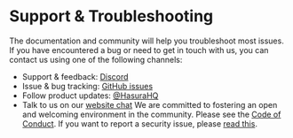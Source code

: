 # Support & Troubleshooting

The documentation and community will help you troubleshoot most issues. If you have encountered a bug or need to get in touch with us, you can contact us using one of the following channels:
* Support & feedback: [Discord](https://discord.gg/hasura)
* Issue & bug tracking: [GitHub issues](https://github.com/hasura/<repo>/issues)
* Follow product updates: [@HasuraHQ](https://twitter.com/hasurahq)
* Talk to us on our [website chat](https://hasura.io)
  We are committed to fostering an open and welcoming environment in the community. Please see the [Code of Conduct](code-of-conduct.md).
  If you want to report a security issue, please [read this](SECURITY.md).